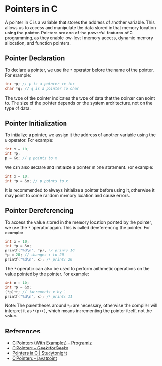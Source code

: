 # Pointers in C

A pointer in C is a variable that stores the address of another variable. This allows us to access and manipulate the data stored in that memory location using the pointer. Pointers are one of the powerful features of C programming, as they enable low-level memory access, dynamic memory allocation, and function pointers.

## Pointer Declaration

To declare a pointer, we use the `*` operator before the name of the pointer. For example:

```c
int *p; // p is a pointer to int
char *q; // q is a pointer to char
```

The type of the pointer indicates the type of data that the pointer can point to. The size of the pointer depends on the system architecture, not on the type of data.

## Pointer Initialization

To initialize a pointer, we assign it the address of another variable using the `&` operator. For example:

```c
int x = 10;
int *p;
p = &x; // p points to x
```

We can also declare and initialize a pointer in one statement. For example:

```c
int x = 10;
int *p = &x; // p points to x
```

It is recommended to always initialize a pointer before using it, otherwise it may point to some random memory location and cause errors.

## Pointer Dereferencing

To access the value stored in the memory location pointed by the pointer, we use the `*` operator again. This is called dereferencing the pointer. For example:

```c
int x = 10;
int *p = &x;
printf("%d\n", *p); // prints 10
*p = 20; // changes x to 20
printf("%d\n", x); // prints 20
```

The `*` operator can also be used to perform arithmetic operations on the value pointed by the pointer. For example:

```c
int x = 10;
int *p = &x;
(*p)++; // increments x by 1
printf("%d\n", x); // prints 11
```

Note: The parentheses around `*p` are necessary, otherwise the compiler will interpret it as `*(p++)`, which means incrementing the pointer itself, not the value.

## References

- [C Pointers (With Examples) - Programiz](https://www.programiz.com/c-programming/c-pointers)
- [C Pointers - GeeksforGeeks](https://www.geeksforgeeks.org/c-pointers/)
- [Pointers in C | Studytonight](https://www.studytonight.com/c/pointers-in-c.php)
- [C Pointers - javatpoint](https://www.javatpoint.com/c-pointers)

